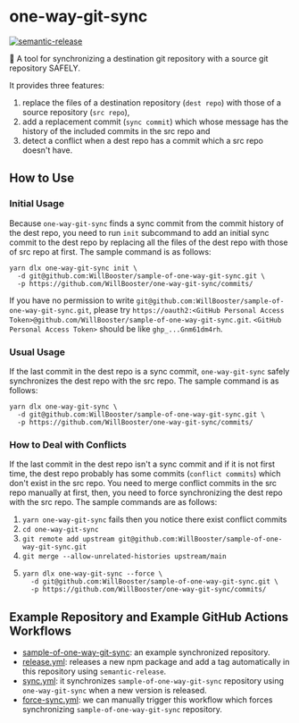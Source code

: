 # one-way-git-sync

[![semantic-release](https://img.shields.io/badge/%20%20%F0%9F%93%A6%F0%9F%9A%80-semantic--release-e10079.svg)](https://github.com/semantic-release/semantic-release)

:arrows_counterclockwise: A tool for synchronizing a destination git repository with a source git repository SAFELY.

It provides three features:

1. replace the files of a destination repository (`dest repo`) with those of a source repository (`src repo`),
2. add a replacement commit (`sync commit`) which whose message has the history of the included commits in the src repo and
3. detect a conflict when a dest repo has a commit which a src repo doesn't have.

## How to Use

### Initial Usage

Because `one-way-git-sync` finds a sync commit from the commit history of the dest repo,
you need to run `init` subcommand to add an initial sync commit to the dest repo
by replacing all the files of the dest repo with those of src repo at first.
The sample command is as follows:

```
yarn dlx one-way-git-sync init \
  -d git@github.com:WillBooster/sample-of-one-way-git-sync.git \
  -p https://github.com/WillBooster/one-way-git-sync/commits/
```

If you have no permission to write `git@github.com:WillBooster/sample-of-one-way-git-sync.git`,
please try `https://oauth2:<GitHub Personal Access Token>@github.com/WillBooster/sample-of-one-way-git-sync.git`.
`<GitHub Personal Access Token>` should be like `ghp_...Gnm61dm4rh`.

### Usual Usage

If the last commit in the dest repo is a sync commit,
`one-way-git-sync` safely synchronizes the dest repo with the src repo.
The sample command is as follows:

```
yarn dlx one-way-git-sync \
  -d git@github.com:WillBooster/sample-of-one-way-git-sync.git \
  -p https://github.com/WillBooster/one-way-git-sync/commits/
```

### How to Deal with Conflicts

If the last commit in the dest repo isn't a sync commit and if it is not first time,
the dest repo probably has some commits (`conflict commits`) which don't exist in the src repo.
You need to merge conflict commits in the src repo manually at first,
then, you need to force synchronizing the dest repo with the src repo.
The sample commands are as follows:

1. `yarn one-way-git-sync` fails then you notice there exist conflict commits
2. `cd one-way-git-sync`
3. `git remote add upstream git@github.com:WillBooster/sample-of-one-way-git-sync.git`
4. `git merge --allow-unrelated-histories upstream/main`
5. ```
   yarn dlx one-way-git-sync --force \
     -d git@github.com:WillBooster/sample-of-one-way-git-sync.git \
     -p https://github.com/WillBooster/one-way-git-sync/commits/
   ```

## Example Repository and Example GitHub Actions Workflows

- [sample-of-one-way-git-sync](https://github.com/WillBooster/sample-of-one-way-git-sync): an example synchronized repository.
- [release.yml](.github/workflows/release.yml): releases a new npm package and add a tag automatically in this repository using `semantic-release`.
- [sync.yml](.github/workflows/sync.yml): it synchronizes `sample-of-one-way-git-sync` repository using `one-way-git-sync` when a new version is released.
- [force-sync.yml](.github/workflows/sync-force.yml): we can manually trigger this workflow which forces synchronizing `sample-of-one-way-git-sync` repository.
